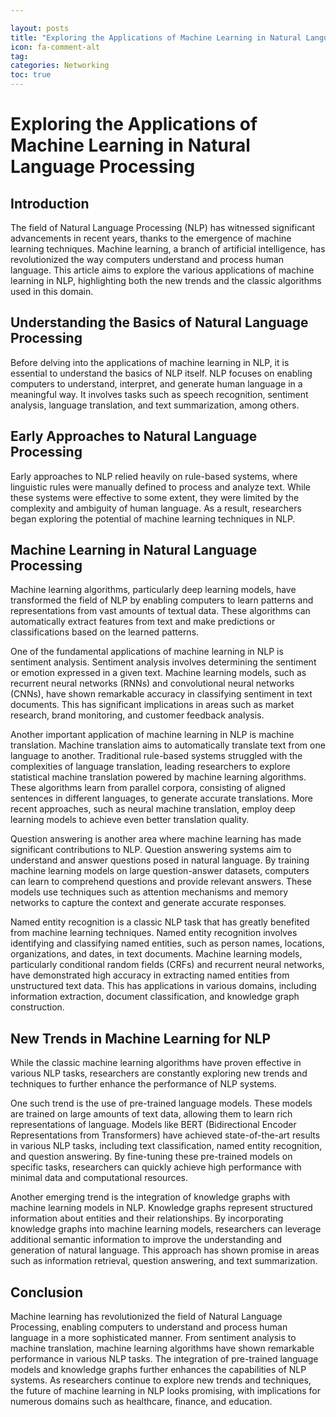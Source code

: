 ```yaml
---

layout: posts
title: "Exploring the Applications of Machine Learning in Natural Language Processing"
icon: fa-comment-alt
tag:      
categories: Networking
toc: true
---
```




# Exploring the Applications of Machine Learning in Natural Language Processing

## Introduction

The field of Natural Language Processing (NLP) has witnessed significant advancements in recent years, thanks to the emergence of machine learning techniques. Machine learning, a branch of artificial intelligence, has revolutionized the way computers understand and process human language. This article aims to explore the various applications of machine learning in NLP, highlighting both the new trends and the classic algorithms used in this domain.

## Understanding the Basics of Natural Language Processing

Before delving into the applications of machine learning in NLP, it is essential to understand the basics of NLP itself. NLP focuses on enabling computers to understand, interpret, and generate human language in a meaningful way. It involves tasks such as speech recognition, sentiment analysis, language translation, and text summarization, among others.

## Early Approaches to Natural Language Processing

Early approaches to NLP relied heavily on rule-based systems, where linguistic rules were manually defined to process and analyze text. While these systems were effective to some extent, they were limited by the complexity and ambiguity of human language. As a result, researchers began exploring the potential of machine learning techniques in NLP.

## Machine Learning in Natural Language Processing

Machine learning algorithms, particularly deep learning models, have transformed the field of NLP by enabling computers to learn patterns and representations from vast amounts of textual data. These algorithms can automatically extract features from text and make predictions or classifications based on the learned patterns.

One of the fundamental applications of machine learning in NLP is sentiment analysis. Sentiment analysis involves determining the sentiment or emotion expressed in a given text. Machine learning models, such as recurrent neural networks (RNNs) and convolutional neural networks (CNNs), have shown remarkable accuracy in classifying sentiment in text documents. This has significant implications in areas such as market research, brand monitoring, and customer feedback analysis.

Another important application of machine learning in NLP is machine translation. Machine translation aims to automatically translate text from one language to another. Traditional rule-based systems struggled with the complexities of language translation, leading researchers to explore statistical machine translation powered by machine learning algorithms. These algorithms learn from parallel corpora, consisting of aligned sentences in different languages, to generate accurate translations. More recent approaches, such as neural machine translation, employ deep learning models to achieve even better translation quality.

Question answering is another area where machine learning has made significant contributions to NLP. Question answering systems aim to understand and answer questions posed in natural language. By training machine learning models on large question-answer datasets, computers can learn to comprehend questions and provide relevant answers. These models use techniques such as attention mechanisms and memory networks to capture the context and generate accurate responses.

Named entity recognition is a classic NLP task that has greatly benefited from machine learning techniques. Named entity recognition involves identifying and classifying named entities, such as person names, locations, organizations, and dates, in text documents. Machine learning models, particularly conditional random fields (CRFs) and recurrent neural networks, have demonstrated high accuracy in extracting named entities from unstructured text data. This has applications in various domains, including information extraction, document classification, and knowledge graph construction.

## New Trends in Machine Learning for NLP

While the classic machine learning algorithms have proven effective in various NLP tasks, researchers are constantly exploring new trends and techniques to further enhance the performance of NLP systems.

One such trend is the use of pre-trained language models. These models are trained on large amounts of text data, allowing them to learn rich representations of language. Models like BERT (Bidirectional Encoder Representations from Transformers) have achieved state-of-the-art results in various NLP tasks, including text classification, named entity recognition, and question answering. By fine-tuning these pre-trained models on specific tasks, researchers can quickly achieve high performance with minimal data and computational resources.

Another emerging trend is the integration of knowledge graphs with machine learning models in NLP. Knowledge graphs represent structured information about entities and their relationships. By incorporating knowledge graphs into machine learning models, researchers can leverage additional semantic information to improve the understanding and generation of natural language. This approach has shown promise in areas such as information retrieval, question answering, and text summarization.

## Conclusion

Machine learning has revolutionized the field of Natural Language Processing, enabling computers to understand and process human language in a more sophisticated manner. From sentiment analysis to machine translation, machine learning algorithms have shown remarkable performance in various NLP tasks. The integration of pre-trained language models and knowledge graphs further enhances the capabilities of NLP systems. As researchers continue to explore new trends and techniques, the future of machine learning in NLP looks promising, with implications for numerous domains such as healthcare, finance, and education.